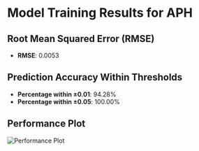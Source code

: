# Model Training Results for APH

## Root Mean Squared Error (RMSE)
- **RMSE**: 0.0053

## Prediction Accuracy Within Thresholds
- **Percentage within ±0.01**: 94.28%
- **Percentage within ±0.05**: 100.00%

## Performance Plot
![Performance Plot](../imgs/APH.png)
